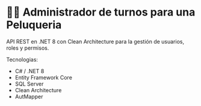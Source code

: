 # 🧑‍💻 Administrador de turnos para una Peluqueria
API REST en .NET 8 con Clean Architecture para la gestión de usuarios, roles y permisos.

Tecnologias:
- C# / .NET 8
- Entity Framework Core
- SQL Server
- Clean Architecture
- AutMapper



